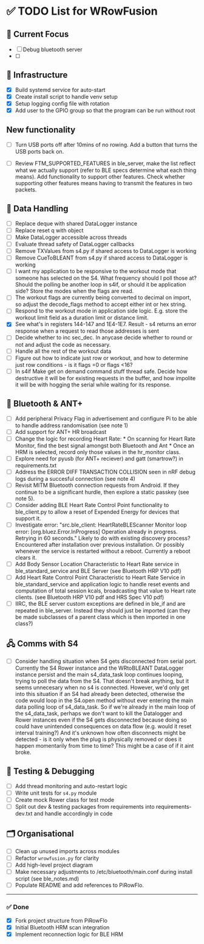 # ✅ TODO List for WRowFusion

## 📌 Current Focus
- [ ] Debug bluetooth server
- [ ] 

## 🧱 Infrastructure
- [x] Build systemd service for auto-start
- [x] Create install script to handle venv setup
- [x] Setup logging config file with rotation
- [x] Add user to the GPIO group so that the program can be run without root

## New functionality
- [ ] Turn USB ports off after 10mins of no rowing. Add a button that turns the USB ports back on.
- [ ] Review FTM_SUPPORTED_FEATURES in ble_server, make the list reflect what we actually support (refer to BLE specs
      determine what each thing means). Add functionality to support other features. Check whether supporting other
      features means having to transmit the features in two packets.


## 🔄 Data Handling
- [ ] Replace deque with shared DataLogger instance
- [ ] Replace reset q with object
- [ ] Make DataLogger accessible across threads
- [ ] Evaluate thread safety of DataLogger callbacks
- [ ] Remove TXValues from s4.py if shared access to DataLogger is working
- [ ] Remove CueToBLEANT from s4.py if shared access to DataLogger is working
- [ ] I want my application to be responsive to the workout mode that someone has selected on the S4. What frequency should I poll those at? Should the polling 
        be another loop in s4if, or should it be application side? Store the modes when the flags are read.
- [ ] The workout flags are currently being converted to decimal on import, so adjust the decode_flags method to accept either int or hex string.
- [ ] Respond to the workout mode in application side logic. E.g. store the workout limit field as a duration limit or distance limit.
- [x] See what's in registers 144-147 and 1E4-1E7. Result - s4 returns an error response when a request to read those addresses is sent
- [ ] Decide whether to inc sec_dec. In anycase decide whether to round or not and adjust the code as necessary.
- [ ] Handle all the rest of the workout data
- [ ] Figure out how to indicate just row or workout, and how to determine just row conditions - is it flags =0 or flags <16?
- [ ] In s4if Make get on demand command stuff thread safe. Decide how destructive it will be for existing requests in the buffer, and how
        impolite it will be with hogging the serial while waiting for its response.

## 📡 Bluetooth & ANT+
- [ ] Add peripheral Privacy Flag in advertisement and configure Pi to be able to handle address randomisation (see note 1)
- [ ] Add support for ANT+ HR broadcast
- [ ] Change the logic for recording Heart Rate:
        * On scanning for Heart Rate Monitor, find the best signal amongst both Bluetooth and Ant
        * Once an HRM is selected, record only those values in the hr_monitor class.
- [ ] Explore need for pyusb (for ANT+ reciever) and gatt (smartrow?) in requirements.txt
- [ ] Address the ERROR DIFF TRANSACTION COLLISION seen in nRF debug logs during a succesful connection (see note 4)
- [ ] Revisit MITM Bluetooth connection requests from Android. If they continue to be a significant hurdle, then explore a static passkey (see note 5).
- [ ] Consider adding BLE Heart Rate Control Point functionality to ble_client.py to allow a reset of Expended Energy for devices that support it.
- [ ] Investigate error: "src.ble_client: HeartRateBLEScanner Monitor loop error: [org.bluez.Error.InProgress] Operation already in progress. Retrying in 60 seconds." Likely to do with existing discovery process? Encountered after installation over previous installation. Or possibly whenever the service is restarted without a reboot. Currently a reboot clears it.
- [ ] Add Body Sensor Location Characteristic to Heart Rate service in ble_standard_service and BLE Server (see Bluetooth HRP V10 pdf)
- [ ] Add Heart Rate Control Point Characteristic to Heart Rate Service in ble_standard_service and application logic to handle reset events and computation of total session kcals, broadcasting that value to Heart rate clients. (see Bluetooth HRP V10 pdf and HRS Spec V10 pdf)
- [ ] IIRC, the BLE server custom exceptions are defined in ble_if and are repeated in ble_server. Instead they should just be imported (can they be made subclasses of a parent class which is then imported in one class?)

## 🖧 Comms with S4
- [ ] Consider handling situation when S4 gets disconnected from serial port. Currently
        the S4 Rower instance and the WRtoBLEANT DataLogger instance persist and the 
        main s4_data_task loop continues looping, trying to poll the data from the S4.
        That doesn't break anything, but it seems unnecesary when no s4 is connected.
        However, we'd only get into this situation if an S4 had already been detected,
        otherwise the code would loop in the S4.open method without ever entering the main
        data polling loop of s4_data_task. So if we're already in the main loop of 
        the s4_data_task, perhaps we don't want to kill the Datalogger and Rower instances
        even if the S4 gets disconnected because doing so could have unintended consequences
        on data flow (e.g. would it reset interval training?) And it's unknown how often
        disconnects might be detected - is it only when the plug is physically removed
        or does it happen momentarily from time to time? This might be a case of if it aint broke.  

## 🧪 Testing & Debugging
- [ ] Add thread monitoring and auto-restart logic
- [ ] Write unit tests for `s4.py` module
- [ ] Create mock Rower class for test mode
- [ ] Split out dev & testing packages from requirements into requirements-dev.txt and handle accordingly in code

## 🗂️ Organisational
- [ ] Clean up unused imports across modules
- [ ] Refactor `wrowfusion.py` for clarity
- [ ] Add high-level project diagram
- [ ] Make necessary adjustments to /etc/bluetooth/main.conf during install script (see ble_notes.md)
- [ ] Populate README and add references to PiRowFlo.

---

### ✅ Done
- [x] Fork project structure from PiRowFlo
- [x] Initial Bluetooth HRM scan integration
- [x] Implement reconnection logic for BLE HRM
